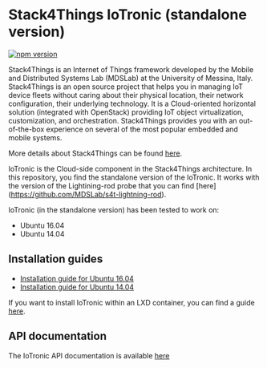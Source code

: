 # Stack4Things IoTronic (standalone version)

[![npm version](https://badge.fury.io/js/%40mdslab%2Fiotronic-standalone.svg)](https://badge.fury.io/js/%40mdslab%2Fiotronic-standalone)

Stack4Things is an Internet of Things framework developed by the Mobile and Distributed Systems Lab (MDSLab) at the University of Messina, Italy. Stack4Things is an open source project that helps you in managing IoT device fleets without caring about their physical location, their network configuration, their underlying technology. It is a Cloud-oriented horizontal solution (integrated with OpenStack) providing IoT object virtualization, customization, and orchestration. Stack4Things provides you with an out-of-the-box experience on several of the most popular embedded and mobile systems.

More details about Stack4Things can be found [here](https://github.com/MDSLab/stack4things).

IoTronic is the Cloud-side component in the Stack4Things architecture. In this repository, you find the standalone version of the IoTronic. It works with the version of the Lightining-rod probe that you can find [here] (https://github.com/MDSLab/s4t-lightning-rod).

IoTronic (in the standalone version) has been tested to work on:

* Ubuntu 16.04 
* Ubuntu 14.04 

## Installation guides

* [Installation guide for Ubuntu 16.04](docs/installation_ubuntu_16.04.md)
* [Installation guide for Ubuntu 14.04](docs/installation_ubuntu_14.04.md)
<!-- * [Installation guide for Ubuntu 14.04](docs/installation_ubuntu_14.04.md) -->

If you want to install IoTronic within an LXD container, you can find a guide [here](docs/installation_lxd.md).

## API documentation
The IoTronic API documentation is available [here](http://stack4things.unime.it/iotronic-api-docs/)